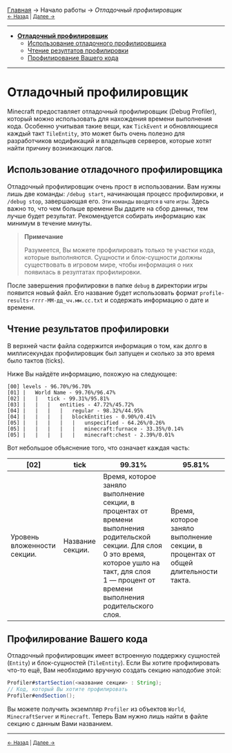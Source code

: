 [Главная](../index) → Начало работы → *Отладочный профилировщик*<br>
<small>[← Назад](Structuring_Your_Mod "Начало работы: Проверка обновлений с Forge") | [Далее →](../Concepts/Sides "Концепции: Стороны")</small>

---

- [**Отладочный профилировщик**](#Debug_Profiler)
  + [Использование отладочного профилировщика](#Using_the_Debug_Profiler)
  + [Чтение резултатов профилировки](#Reading_a_Profiler_result)
  + [Профилирование Вашего кода](#Profiling_your_own_code)

---

# <a name="Debug_Profiler"></a>Отладочный профилировщик
Minecraft предоставляет отладочный профилировщик (Debug Profiler), который можно использовать для нахождения времени выполнения кода. Особенно учитывая такие вещи, как `TickEvent` и обновляющиеся каждый такт `TileEntity`, это может быть очень полезно для разработчиков модификаций и владельцев серверов, которые хотят найти причину возникающих лагов.

## <a name="Using_the_Debug_Profiler"></a>Использование отладочного профилировщика
Отладочный профилировщик очень прост в использовании. Вам нужны лишь две команды: `/debug start`, начинающая процесс профилировки, и `/debug stop`, завершающая его. <small>Эти команды вводятся в чате игры.</small> Здесь важно то, что чем больше времени Вы дадите на сбор данных, тем лучше будет результат. Рекомендуется собирать информацию как минимум в течение минуты.

> **Примечание**
>
> Разумеется, Вы можете профилировать только те участки кода, которые выполняются. Сущности и блок-сущности должны существовать в игровом мире, чтобы информация о них появилась в резултатах профилировки.

После завершения профилировки в папке `debug` в директории игры появится новый файл. Его название будет использовать формат `profile-results-гггг-ММ-дд_чч.мм.сс.txt` и содержать информацию о дате и времени.

## <a name="Reading_a_Profiler_result"></a>Чтение результатов профилировки
В верхней части файла содержится информация о том, как долго в миллисекундах профилировщик был запущен и сколько за это время было тактов (ticks).

Ниже Вы найдёте информацию, похожую на следующее:

```
[00] levels - 96.70%/96.70%
[01] |   World Name - 99.76%/96.47%
[02] |   |   tick - 99.31%/95.81%
[03] |   |   |   entities - 47.72%/45.72%
[04] |   |   |   |   regular - 98.32%/44.95%
[04] |   |   |   |   blockEntities - 0.90%/0.41%
[05] |   |   |   |   |   unspecified - 64.26%/0.26%
[05] |   |   |   |   |   minecraft:furnace - 33.35%/0.14%
[05] |   |   |   |   |   minecraft:chest - 2.39%/0.01%
```

Вот небольшое объяснение того, что означает каждая часть:

| [02] | tick | 99.31% | 95.81% |
|------|------|--------|--------|
| Уровень вложенности секции. | Название секции. | Время, которое заняло выполнение секции, в процентах от времени выполнения родительской секции. Для слоя 0 это время, которое ушло на такт, для слоя 1 — процент от времени выполнения родительского слоя. | Время, которое заняло выполнение секции, в процентах от общей длительности такта. |

## <a name="Profiling_your_own_code"></a>Профилирование Вашего кода
Отладочный профилировщик имеет встроенную поддержку сущностей (`Entity`) и блок-сущностей (`TileEntity`). Если Вы хотите профилировать что-то ещё, Вам необходимо вручную создать секцию наподобие этой:

```java
Profiler#startSection(<название секции> : String);
// Код, который Вы хотите профилировать
Profiler#endSection();
```

Вы можете получить экземпляр `Profiler` из объектов `World`, `MinecraftServer` и `Minecraft`. Теперь Вам нужно лишь найти в файле секцию с данным Вами названием.

---

<small>[← Назад](Structuring_Your_Mod "Начало работы: Проверка обновлений с Forge") | [Далее →](../Concepts/Sides "Концепции: Стороны")</small>